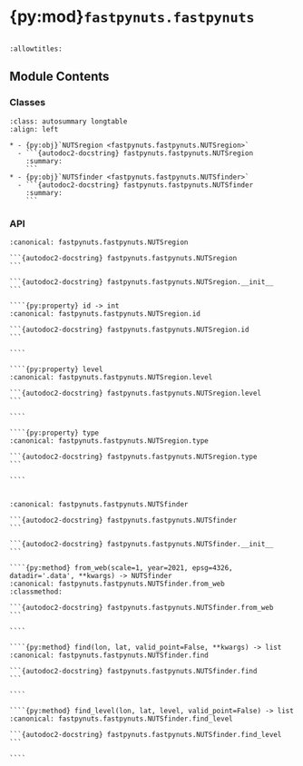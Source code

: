 # {py:mod}`fastpynuts.fastpynuts`

```{py:module} fastpynuts.fastpynuts
```

```{autodoc2-docstring} fastpynuts.fastpynuts
:allowtitles:
```

## Module Contents

### Classes

````{list-table}
:class: autosummary longtable
:align: left

* - {py:obj}`NUTSregion <fastpynuts.fastpynuts.NUTSregion>`
  - ```{autodoc2-docstring} fastpynuts.fastpynuts.NUTSregion
    :summary:
    ```
* - {py:obj}`NUTSfinder <fastpynuts.fastpynuts.NUTSfinder>`
  - ```{autodoc2-docstring} fastpynuts.fastpynuts.NUTSfinder
    :summary:
    ```
````

### API

`````{py:class} NUTSregion(feature, buffer=None)
:canonical: fastpynuts.fastpynuts.NUTSregion

```{autodoc2-docstring} fastpynuts.fastpynuts.NUTSregion
```

```{autodoc2-docstring} fastpynuts.fastpynuts.NUTSregion.__init__
```

````{py:property} id -> int
:canonical: fastpynuts.fastpynuts.NUTSregion.id

```{autodoc2-docstring} fastpynuts.fastpynuts.NUTSregion.id
```

````

````{py:property} level
:canonical: fastpynuts.fastpynuts.NUTSregion.level

```{autodoc2-docstring} fastpynuts.fastpynuts.NUTSregion.level
```

````

````{py:property} type
:canonical: fastpynuts.fastpynuts.NUTSregion.type

```{autodoc2-docstring} fastpynuts.fastpynuts.NUTSregion.type
```

````


`````

`````{py:class} NUTSfinder(geojsonfile, buffer_geoms=0, min_level=0, max_level=3)
:canonical: fastpynuts.fastpynuts.NUTSfinder

```{autodoc2-docstring} fastpynuts.fastpynuts.NUTSfinder
```

```{autodoc2-docstring} fastpynuts.fastpynuts.NUTSfinder.__init__
```

````{py:method} from_web(scale=1, year=2021, epsg=4326, datadir='.data', **kwargs) -> NUTSfinder
:canonical: fastpynuts.fastpynuts.NUTSfinder.from_web
:classmethod:

```{autodoc2-docstring} fastpynuts.fastpynuts.NUTSfinder.from_web
```

````

````{py:method} find(lon, lat, valid_point=False, **kwargs) -> list
:canonical: fastpynuts.fastpynuts.NUTSfinder.find

```{autodoc2-docstring} fastpynuts.fastpynuts.NUTSfinder.find
```

````

````{py:method} find_level(lon, lat, level, valid_point=False) -> list
:canonical: fastpynuts.fastpynuts.NUTSfinder.find_level

```{autodoc2-docstring} fastpynuts.fastpynuts.NUTSfinder.find_level
```

````

`````